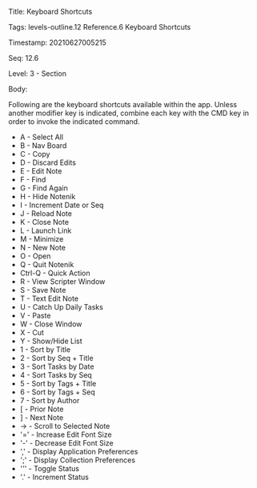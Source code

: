 Title:  Keyboard Shortcuts

Tags:   levels-outline.12 Reference.6 Keyboard Shortcuts

Timestamp: 20210627005215

Seq:    12.6

Level:  3 - Section

Body: 

Following are the keyboard shortcuts available within the app. Unless another modifier key is indicated, combine each key with the CMD key in order to invoke the indicated command. 

* A - Select All
* B - Nav Board
* C - Copy
* D - Discard Edits
* E - Edit Note
* F - Find
* G - Find Again
* H - Hide Notenik
* I - Increment Date or Seq
* J - Reload Note
* K - Close Note
* L - Launch Link
* M - Minimize
* N - New Note
* O - Open
* Q - Quit Notenik
* Ctrl-Q - Quick Action
* R - View Scripter Window
* S - Save Note
* T - Text Edit Note
* U - Catch Up Daily Tasks
* V - Paste
* W - Close Window
* X - Cut
* Y - Show/Hide List
* 1 - Sort by Title
* 2 - Sort by Seq + Title
* 3 - Sort Tasks by Date
* 4 - Sort Tasks by Seq
* 5 - Sort by Tags + Title  
* 6 - Sort by Tags + Seq
* 7 - Sort by Author
* \[ - Prior Note
* \]  - Next Note
* → - Scroll to Selected Note
* '=' - Increase Edit Font Size
* '-' - Decrease Edit Font Size
* ',' - Display Application Preferences
* ';' - Display Collection Preferences
* '\'' - Toggle Status
* '.' - Increment Status
